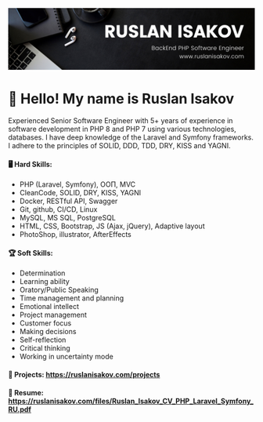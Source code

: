 <img src="./banner.png">

# 👋 Hello! My name is Ruslan Isakov
Experienced Senior Software Engineer with 5+ years of experience in software development in PHP 8 and PHP 7 using various technologies, databases. I have deep knowledge of the Laravel and Symfony frameworks. I adhere to the principles of SOLID, DDD, TDD, DRY, KISS and YAGNI.

#### 🖥 Hard Skills:
* PHP (Laravel, Symfony), ООП, MVC
* CleanCode, SOLID, DRY, KISS, YAGNI
* Docker, RESTful API, Swagger
* Git, github, CI/CD, Linux
* MySQL, MS SQL, PostgreSQL
* HTML, CSS, Bootstrap, JS (Ajax, jQuery), Adaptive layout
* PhotoShop, illustrator, AfterEffects

#### 🏆 Soft Skills:
* Determination
* Learning ability
* Oratory/Public Speaking
* Time management and planning
* Emotional intellect
* Project management
* Customer focus
* Making decisions
* Self-reflection
* Critical thinking
* Working in uncertainty mode

#### 💼 Projects: https://ruslanisakov.com/projects
#### 📄 Resume: https://ruslanisakov.com/files/Ruslan_Isakov_CV_PHP_Laravel_Symfony_RU.pdf
